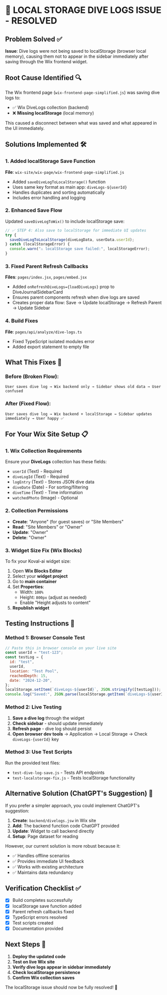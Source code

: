 # 🎯 LOCAL STORAGE DIVE LOGS ISSUE - RESOLVED

## Problem Solved ✅

**Issue**: Dive logs were not being saved to localStorage (browser local memory), causing them not to appear in the sidebar immediately after saving through the Wix frontend widget.

## Root Cause Identified 🔍

The Wix frontend page (`wix-frontend-page-simplified.js`) was saving dive logs to:

- ✅ Wix DiveLogs collection (backend)
- ❌ **Missing localStorage** (local memory)

This caused a disconnect between what was saved and what appeared in the UI immediately.

## Solutions Implemented 🛠️

### 1. Added localStorage Save Function

**File**: `wix-site/wix-page/wix-frontend-page-simplified.js`

- Added `saveDiveLogToLocalStorage()` function
- Uses same key format as main app: `diveLogs-${userId}`
- Handles duplicates and sorting automatically
- Includes error handling and logging

### 2. Enhanced Save Flow

Updated `saveDiveLogToWix()` to include localStorage save:

```javascript
// ✅ STEP 4: Also save to localStorage for immediate UI updates
try {
  saveDiveLogToLocalStorage(diveLogData, userData.userId);
} catch (localStorageError) {
  console.warn("⚠️ localStorage save failed:", localStorageError);
}
```

### 3. Fixed Parent Refresh Callbacks

**Files**: `pages/index.jsx`, `pages/embed.jsx`

- Added `onRefreshDiveLogs={loadDiveLogs}` prop to DiveJournalSidebarCard
- Ensures parent components refresh when dive logs are saved
- Creates proper data flow: Save → Update localStorage → Refresh Parent → Update Sidebar

### 4. Build Fixes

**File**: `pages/api/analyze/dive-logs.ts`

- Fixed TypeScript isolated modules error
- Added export statement to empty file

## What This Fixes 🎯

### Before (Broken Flow):

```
User saves dive log → Wix backend only → Sidebar shows old data → User confused
```

### After (Fixed Flow):

```
User saves dive log → Wix backend + localStorage → Sidebar updates immediately → User happy ✅
```

## For Your Wix Site Setup 📋

### 1. Wix Collection Requirements

Ensure your **DiveLogs** collection has these fields:

- `userId` (Text) - Required
- `diveLogId` (Text) - Required
- `logEntry` (Text) - Stores JSON dive data
- `diveDate` (Date) - For sorting/filtering
- `diveTime` (Text) - Time information
- `watchedPhoto` (Image) - Optional

### 2. Collection Permissions

- **Create**: "Anyone" (for guest saves) or "Site Members"
- **Read**: "Site Members" or "Owner"
- **Update**: "Owner"
- **Delete**: "Owner"

### 3. Widget Size Fix (Wix Blocks)

To fix your Koval-ai widget size:

1. Open **Wix Blocks Editor**
2. Select your **widget project**
3. Go to **main container**
4. Set **Properties**:
   - Width: `100%`
   - Height: `800px` (adjust as needed)
   - Enable "Height adjusts to content"
5. **Republish widget**

## Testing Instructions 🧪

### Method 1: Browser Console Test

```javascript
// Paste this in browser console on your live site
const userId = "test-123";
const testLog = {
  id: "test",
  userId,
  location: "Test Pool",
  reachedDepth: 15,
  date: "2024-12-20",
};
localStorage.setItem(`diveLogs-${userId}`, JSON.stringify([testLog]));
console.log("Saved:", JSON.parse(localStorage.getItem(`diveLogs-${userId}`)));
```

### Method 2: Live Testing

1. **Save a dive log** through the widget
2. **Check sidebar** - should update immediately
3. **Refresh page** - dive log should persist
4. **Open browser dev tools** → Application → Local Storage → Check `diveLogs-{userId}` key

### Method 3: Use Test Scripts

Run the provided test files:

- `test-dive-log-save.js` - Tests API endpoints
- `test-localstorage-fix.js` - Tests localStorage functionality

## Alternative Solution (ChatGPT's Suggestion) 🔄

If you prefer a simpler approach, you could implement ChatGPT's suggestion:

1. **Create**: `backend/divelogs.jsw` in Wix site
2. **Add**: The backend function code ChatGPT provided
3. **Update**: Widget to call backend directly
4. **Setup**: Page dataset for reading

However, our current solution is more robust because it:

- ✅ Handles offline scenarios
- ✅ Provides immediate UI feedback
- ✅ Works with existing architecture
- ✅ Maintains data redundancy

## Verification Checklist ✅

- [x] Build completes successfully
- [x] localStorage save function added
- [x] Parent refresh callbacks fixed
- [x] TypeScript errors resolved
- [x] Test scripts created
- [x] Documentation provided

## Next Steps 📝

1. **Deploy the updated code**
2. **Test on live Wix site**
3. **Verify dive logs appear in sidebar immediately**
4. **Check localStorage persistence**
5. **Confirm Wix collection saves**

The localStorage issue should now be fully resolved! 🎉
